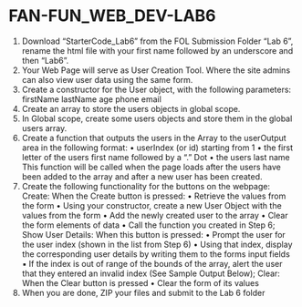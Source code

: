 # FAN-FUN_WEB_DEV-LAB6
1. Download “StarterCode_Lab6” from the FOL Submission Folder “Lab 6”, rename the html file with your
first name followed by an underscore and then “Lab6”.
2. Your Web Page will serve as User Creation Tool. Where the site admins can also view user data using the same form.
3. Create a constructor for the User object, with the following parameters: firstName lastName age phone email
4. Create an array to store the users objects in global scope.
5. In Global scope, create some users objects and store them in the global users array.
6. Create a function that outputs the users in the Array to the userOutput area in the following format:
• userIndex (or id) starting from 1
• the first letter of the users first name followed by a “.” Dot
• the users last name
This function will be called when the page loads after the users have been added to the array and after a new user has been created.
7. Create the following functionality for the buttons on the webpage:
   Create: When the Create button is pressed:
• Retrieve the values from the form
• Using your constructor, create a new User Object with the values from
the form
• Add the newly created user to the array
• Clear the form elements of data
• Call the function you created in Step 6;
    Show User Details: When this button is pressed:
• Prompt the user for the user index (shown in the list from Step 6)
• Using that index, display the corresponding user details by writing them
to the forms input fields
▪ If the index is out of range of the bounds of the array, alert the
user that they entered an invalid index
(See Sample Output Below);
Clear: When the Clear button is pressed • Clear the form of its values
8. When you are done, ZIP your files and submit to the Lab 6 folder